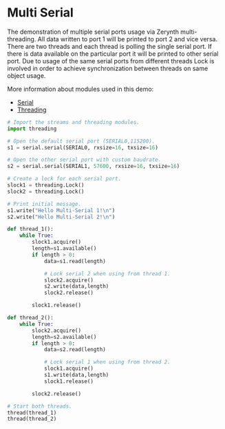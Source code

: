 # Multi Serial

The demonstration of multiple serial ports usage via Zerynth multi-threading. All data written to port 1 will be printed to port 2 and vice versa. There are two threads and each thread is polling the single serial port. If there is data available on the particular port it will be printed to other serial port. Due to usage of the same serial ports from different threads Lock is involved in order to achieve synchronization between threads on same object usage.

More information about modules used in this demo:

- [Serial](../../libs/stdlib/serial.md)
- [Threading](../../libs/stdlib/threading.md)

```python
# Import the streams and threading modules.
import threading

# Open the default serial port (SERIAL0,115200).
s1 = serial.serial(SERIAL0, rxsize=16, txsize=16)

# Open the other serial port with custom baudrate.
s2 = serial.serial(SERIAL1, 57600, rxsize=16, txsize=16)

# Create a lock for each serial port.
slock1 = threading.Lock()
slock2 = threading.Lock()

# Print initial message.
s1.write("Hello Multi-Serial 1!\n")
s2.write("Hello Multi-Serial 2!\n")

def thread_1():
    while True:
        slock1.acquire()
        length=s1.available()
        if length > 0:
            data=s1.read(length)

            # Lock serial 2 when using from thread 1.
            slock2.acquire()
            s2.write(data,length)
            slock2.release()

        slock1.release()

def thread_2():
    while True:
        slock2.acquire()
        length=s2.available()
        if length > 0:
            data=s2.read(length)

            # Lock serial 1 when using from thread 2.
            slock1.acquire()
            s1.write(data,length)
            slock1.release()

        slock2.release()

# Start both threads.
thread(thread_1)
thread(thread_2)
```

